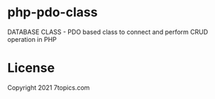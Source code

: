 # php-pdo-class
DATABASE CLASS - PDO based class to connect and perform CRUD operation in PHP

# License
Copyright 2021 7topics.com
